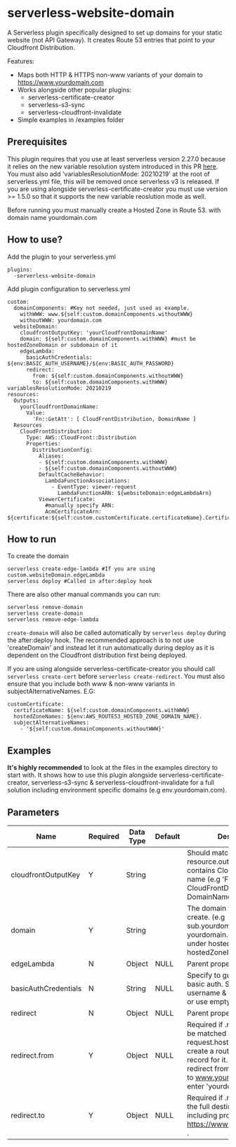 # serverless-website-domain

A Serverless plugin specifically designed to set up domains for your static website (not API Gateway). It creates Route 53 entries that point to your Cloudfront Distribution.

Features:

 - Maps both HTTP & HTTPS non-www variants of your domain to https://www.yourdomain.com
 - Works alongside other popular plugins:
	 - serverless-certificate-creator
	 - serverless-s3-sync
	 - serverless-cloudfront-invalidate
 - Simple examples in /examples folder

## Prerequisites

This plugin requires that you use at least serverless version 2.27.0 because it relies on the new variable resolution system introduced in this PR [here](https://github.com/serverless/serverless/pull/8987/files). You must also add 'variablesResolutionMode: 20210219' at the root of serverless.yml file, this will be removed once serverless v3 is released. If you are using alongside serverless-certificate-creator
you must use version >= 1.5.0 so that it supports the new variable reoslution mode as well.

Before running you must manually create a Hosted Zone in Route 53. with domain name yourdomain.com

## How to use?

Add the plugin to your serverless.yml

    plugins:
      -serverless-website-domain


Add plugin configuration to serverless.yml

    custom:
      domainComponents: #Key not needed, just used as example.
        withWWW: www.${self:custom.domainComponents.withoutWWW}
        withoutWWW: yourdomain.com
      websiteDomain:
        cloudfrontOutputKey: 'yourCloudfrontDomainName'
        domain: ${self:custom.domainComponents.withWWW} #must be hostedZoneDomain or subdomain of it
        edgeLambda:
          basicAuthCredentials: ${env:BASIC_AUTH_USERNAME}/${env:BASIC_AUTH_PASSWORD}
          redirect:
            from: ${self:custom.domainComponents.withoutWWW}
            to: ${self:custom.domainComponents.withWWW}
    variablesResolutionMode: 20210219
    resources:
      Outputs:
        yourCloudfrontDomainName:
          Value:
            'Fn::GetAtt': [ CloudFrontDistribution, DomainName ]
      Resources
        CloudFrontDistribution:
          Type: AWS::CloudFront::Distribution
          Properties:
            DistributionConfig:
              Aliases:
              - ${self:custom.domainComponents.withWWW}
              - ${self:custom.domainComponents.withoutWWW}
              DefaultCacheBehavior:
                LambdaFunctionAssociations:
                  - EventType: viewer-request
                    LambdaFunctionARN: ${websiteDomain:edgeLambdaArn}
              ViewerCertificate:
                #manually specify ARN:
                AcmCertificateArn: ${certificate:${self:custom.customCertificate.certificateName}.CertificateArn}

## How to run

To create the domain

```
serverless create-edge-lambda #If you are using custom.websiteDomain.edgeLambda
serverless deploy #Called in after:deploy hook
```
There are also other manual commands you can run:

```
serverless remove-domain
serverless create-domain
serverless remove-edge-lambda
```

`create-domain` will also be called automatically by `serverless deploy` during the after:deploy hook. The recommended approach is to not use 'createDomain' and instead let it run automatically during deploy as it is dependent on the Cloudfront distribution first being deployed.

If you are using alongside serverless-certificate-creator you should call `serverless create-cert` before `serverless create-redirect`. You must also ensure that you include both www & non-www variants in subjectAlternativeNames. E.G:

    customCertificate:
      certificateName: ${self:custom.domainComponents.withWWW}
      hostedZoneNames: ${env:AWS_ROUTE53_HOSTED_ZONE_DOMAIN_NAME}.
      subjectAlternativeNames:
        - '${self:custom.domainComponents.withoutWWW}'

## Examples

**It's highly recommended** to look at the files in the examples directory to start with. It shows how to use this plugin alongside serverless-certificate-creator, serverless-s3-sync & serverless-cloudfront-invalidate for a full solution including environment specific domains (e.g env.yourdomain.com).

## Parameters

| Name                | Required | Data Type | Default | Description                                                                                                                                                                       |
|---------------------|----------|-----------|---------|-----------------------------------------------------------------------------------------------------------------------------------------------------------------------------------|
| cloudfrontOutputKey |     Y    |   String  |         | Should match key in resource.outputs which contains Cloudfront domain name (e.g 'Fn::GetAtt': [ CloudFrontDistribution, DomainName ]).                                            |
| domain              |     Y    |   String  |         | The domain you want to create. (e.g sub.yourdomain.com or yourdomain.com). Must exist under hosted zone of hostedZoneId.                                                          |
| edgeLambda          |     N    |  Object  | NULL   | Parent property                                                          |
| basicAuthCredentials          |     N    |  String  | NULL   | Specify to guard website with basic auth. Separate username & password with '/' or use empty string to disable.                                                       |
| redirect          |     N    |  Object  | NULL   | Parent property.                                                     |
| redirect.from          |     Y    |  Object  | NULL   | Required if .redirect set. 'It will be matched against lambda request.host[0]. It will also create a route 53 A & AAAA record for it. If you want to redirect from yourdomain.com to www.yourdomain.com just enter 'yourdomain.com' here.                                                     |
| redirect.to          |     Y    |  Object  | NULL   | Required if .redirect set. It is the full destination URL including protocol. (E.G https://www.yourdomain.com)   .                                                  |